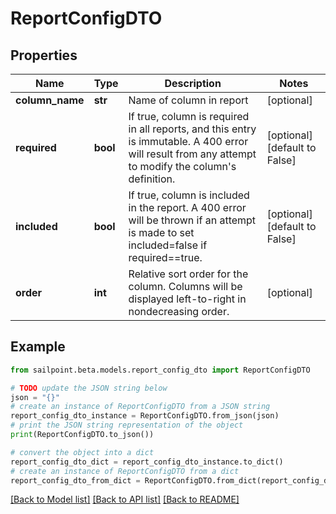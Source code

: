 # ReportConfigDTO


## Properties

Name | Type | Description | Notes
------------ | ------------- | ------------- | -------------
**column_name** | **str** | Name of column in report | [optional] 
**required** | **bool** | If true, column is required in all reports, and this entry is immutable. A 400 error will result from any attempt to modify the column&#39;s definition. | [optional] [default to False]
**included** | **bool** | If true, column is included in the report. A 400 error will be thrown if an attempt is made to set included&#x3D;false if required&#x3D;&#x3D;true. | [optional] [default to False]
**order** | **int** | Relative sort order for the column. Columns will be displayed left-to-right in nondecreasing order. | [optional] 

## Example

```python
from sailpoint.beta.models.report_config_dto import ReportConfigDTO

# TODO update the JSON string below
json = "{}"
# create an instance of ReportConfigDTO from a JSON string
report_config_dto_instance = ReportConfigDTO.from_json(json)
# print the JSON string representation of the object
print(ReportConfigDTO.to_json())

# convert the object into a dict
report_config_dto_dict = report_config_dto_instance.to_dict()
# create an instance of ReportConfigDTO from a dict
report_config_dto_from_dict = ReportConfigDTO.from_dict(report_config_dto_dict)
```
[[Back to Model list]](../README.md#documentation-for-models) [[Back to API list]](../README.md#documentation-for-api-endpoints) [[Back to README]](../README.md)



